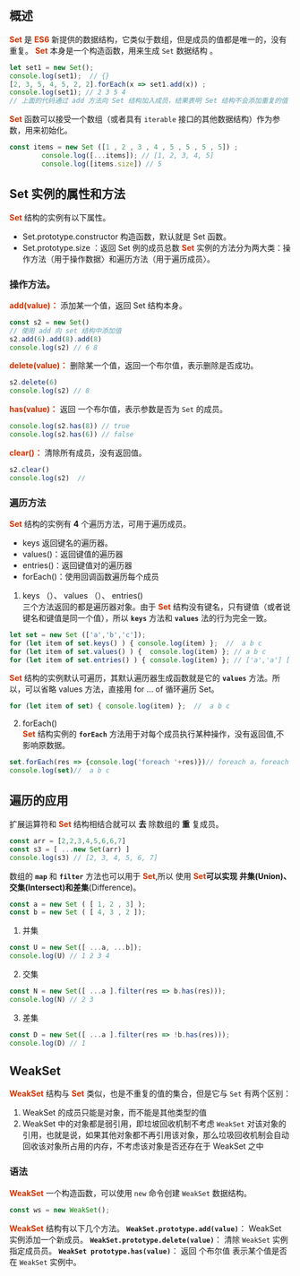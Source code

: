 ## 概述
**<font color="#d63200">Set</font>** 是 **<font color="#d63200">ES6</font>** 新提供的数据结构，它类似于数组，但是成员的值都是唯一的，没有重复。
**<font color="#d63200">Set</font>** 本身是一个构造函数，用来生成 ```Set``` 数据结构 。
```JavaScript
let set1 = new Set();
console.log(set1);  // {}
[2, 3, 5, 4, 5, 2, 2].forEach(x => set1.add(x)) ;
console.log(set1); // 2 3 5 4
// 上面的代码通过 add 方法向 Set 结构加入成员，结果表明 Set 结构不会添加重复的值
``` 
**<font color="#d63200">Set</font>** 函数可以接受一个数组（或者具有 ```iterable``` 接口的其他数据结构）作为参数，用来初始化。
```JavaScript
const items = new Set ([1 , 2 , 3 , 4 , 5 , 5 , 5 , 5]) ; 
        console.log([...items]); // [1, 2, 3, 4, 5]
        console.log([items.size]) // 5
``` 
## Set 实例的属性和方法
**<font color="#d63200">Set</font>** 结构的实例有以下属性。
+ Set.prototype.constructor 构造函数，默认就是 Set 函数。
+ Set.prototype.size ：返回 Set 例的成员总数
**<font color="#d63200">Set</font>** 实例的方法分为两大类：操作方法（用于操作数据〉和遍历方法（用于遍历成员〉。
### 操作方法。                   
**<font color="#d63200">add(value)：</font>** 添加某一个值，返回 Set 结构本身。
```JavaScript
const s2 = new Set()
// 使用 add 向 set 结构中添加值
s2.add(6).add(8).add(8)
console.log(s2) // 6 8
``` 
**<font color="#d63200">delete(value)：</font>** 删除某一个值，返回一个布尔值，表示删除是否成功。
```JavaScript
s2.delete(6)
console.log(s2) // 8
``` 
**<font color="#d63200">has(value)：</font>**  返回 一个布尔值，表示参数是否为 ```Set``` 的成员。 
```JavaScript
console.log(s2.has(8)) // true
console.log(s2.has(6)) // false
``` 
**<font color="#d63200">clear()：</font>**  清除所有成员，没有返回值。 
```JavaScript
s2.clear()
console.log(s2)  // 
``` 
### 遍历方法
**<font color="#d63200">Set</font>** 结构的实例有 **4** 个遍历方法，可用于遍历成员。
+ keys 返回键名的遍历器。
+ values()：返回键值的遍历器
+ entries()：返回键值对的遍历器
+ forEach()：使用回调函数遍历每个成员
1. keys （）、 values （）、 entries()                  
三个方法返回的都是遍历器对象。由于 **<font color="#d63200">Set</font>** 结构没有键名，只有键值（或者说键名和键值是同一个值），所以 **```keys```** 方法和 **```values```** 法的行为完全一致。
```JavaScript
let set = new Set (['a','b','c']); 
for (let item of set.keys() ) { console.log(item) };  //  a b c
for (let item of set.values() ) {  console.log(item) }; // a b c
for (let item of set.entries() ) { console.log(item) }; // ['a','a'] ['b','b']  ['c','c']
``` 
**<font color="#d63200">Set</font>** 结构的实例默认可遍历，其默认遍历器生成函数就是它的 **```values```** 方法。所以，可以省略 values 方法，直接用 for ... of 循环遍历 Set。        
```JavaScript
for (let item of set) { console.log(item) };  //  a b c
``` 
2. forEach()             
**<font color="#d63200">Set</font>**  结构实例的 **```forEach```** 方法用于对每个成员执行某种操作，没有返回值,不影响原数据。    
```JavaScript
set.forEach(res => {console.log('foreach '+res)})// foreach a，foreach b，foreach c
console.log(set)//  a b c
``` 
## 遍历的应用
扩展运算符和 **<font color="#d63200">Set</font>** 结构相结合就可以 **去** 除数组的 **重** 复成员。
```JavaScript
const arr = [2,2,3,4,5,6,6,7]
const s3 = [ ...new Set(arr) ]
console.log(s3) // [2, 3, 4, 5, 6, 7]
``` 
数组的 **```map```** 和 **```filter```** 方法也可以用于 **<font color="#d63200">Set</font>**,所以 使用 **<font color="#d63200">Set</font>**可以实现 **井集**(Union)、**交集**(Intersect)和**差集**(Difference)。
```JavaScript
const a = new Set ( [ 1, 2 , 3] ); 
const b = new Set ( [ 4, 3 , 2 ]);
```
1. 并集
```JavaScript
const U = new Set([ ...a, ...b]);
console.log(U) // 1 2 3 4
```
2. 交集
```JavaScript
const N = new Set([ ...a ].filter(res => b.has(res)));
console.log(N) // 2 3 
```
3. 差集
```JavaScript
const D = new Set([ ...a ].filter(res => !b.has(res)));
console.log(D) // 1 
```
## WeakSet
 **<font color="#d63200">WeakSet</font>**  结构与 **<font color="#d63200">Set</font>** 类似，也是不重复的值的集合，但是它与 ```Set``` 有两个区别：
1. WeakSet 的成员只能是对象，而不能是其他类型的值
2. WeakSet 中的对象都是弱引用，即垃坡回收机制不考虑 ```WeakSet``` 对该对象的引用，也就是说，如果其他对象都不再引用该对象，那么垃圾回收机制会自动回收该对象所占用的内存，不考虑该对象是否还存在于 WeakSet 之中
### 语法
**<font color="#d63200">WeakSet</font>**  一个构造函数，可以使用 ```new``` 命令创建 ```WeakSet``` 数据结构。
```JavaScript
const ws = new WeakSet();
```
**<font color="#d63200">WeakSet</font>**  结构有以下几个方法。
**```WeakSet.prototype.add(value)```**： WeakSet 实例添加一个新成员。
**```WeakSet.prototype.delete(value)```**： 清除 ```WeakSet``` 实例 指定成员员。
**```WeakSet prototype.has(value)```**： 返回 个布尔值 表示某个值是否在 ```WeakSet``` 实例中。
